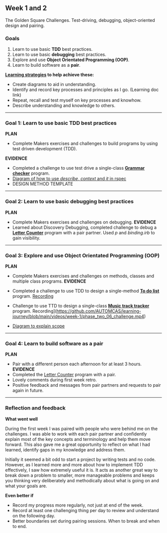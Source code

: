 ## Week 1 and 2
The Golden Square Challenges.
Test-driving, debugging, object-oriented design and pairing.

### Goals
1. Learn to use basic **TDD** best practices.
2. Learn to use basic **debugging** best practices.
3. Explore and use **Object Orientated Programming (OOP)**.
4. Learn to build software as a **pair**.

**[Learning strategies](https://github.com/AUTOMCAS/learning-journey/tree/main/learning-stratagies) to help achieve these:**
- Create diagrams to aid in understanding.
- Identify and record key processes and principles as I go. (Learning doc link)
- Repeat, recall and test myself on key processes and knowhow.
- Describe understanding and knowledge to others.

--------------------------

### Goal 1: Learn to use basic **TDD** best practices
**PLAN**
- Complete Makers exercises and challenges to build programs by using test driven development (TDD).

**EVIDENCE**
- Completed a challenge to use test drive a single-class **[Grammar checker](https://github.com/AUTOMCAS/makers-projects/tree/main/week-1/phase-two/05_test_drive_a_class/challenge)** program. 
- [Diagram of how to use *describe*, *context* and *it* in rspec](https://github.com/AUTOMCAS/learning-journey/blob/main/diagrams/rspec-basics.jpg)
- DESIGN METHOD TEMPLATE 

--------------------------


### Goal 2: Learn to use basic **debugging** best practices
**PLAN**
- Complete Makers exercises and challenges on debugging.
**EVIDENCE**
- Learned about Discovery Debugging, completed challenge to debug a **[Letter Counter](https://github.com/AUTOMCAS/makers-projects/tree/main/week-1/phase-two/07_intermezzo_debugging_2)** program with a pair partner. Used *p* and *binding.irb* to gain visibility. 

--------------------------
### Goal 3: Explore and use **Object Orientated Programming (OOP)**
**PLAN**
- Complete Makers exercises and challenges on methods, classes and multiple class programs.
**EVIDENCE**
- Completed a challenge to use TDD to design a single-method **[To do list](https://github.com/AUTOMCAS/makers-projects/tree/main/week-1/phase-two/03_design_a_single_method/challenge)** program. [Recording](https://github.com/AUTOMCAS/learning-journey/blob/main/videos/week-1/phase_two_03_challenge.mp4)

- Challenge to use TTD to design a single-class **[Music track tracker](https://github.com/AUTOMCAS/makers-projects/tree/main/week-1/phase-two/06_design_a_class/challenge)** program. Recording](https://github.com/AUTOMCAS/learning-journey/blob/main/videos/week-1/phase_two_06_challenge.mp4)
- [Diagram to explain scope](https://github.com/AUTOMCAS/learning-journey/blob/main/diagrams/scope.png)

--------------------------
### Goal 4: Learn to build software as a **pair**
**PLAN**
- Pair with a different person each afternoon for at least 3 hours.
**EVIDENCE**
- Completed the [Letter Counter](https://github.com/AUTOMCAS/makers-projects/tree/main/week-1/phase-two/07_intermezzo_debugging_2) program with a pair.
- Lovely comments during first week retro.
- Positive feedback and messages from pair partners and requests to pair again in future.
--------------------------

### Reflection and feedback

**What went well**

During the first week I was paired with people who were behind me on the challenges. I was able to work with each pair partner and confidently explain most of the key concepts and terminology and help them move forward. This also gave me a great opportunity to reflect on what I had learned, identify gaps in my knowledge and address them.

Initially it seemed a bit odd to start a project by writing tests and no code. However, as I learned more and more about how to implement TDD effectively, I saw how extremely useful it is. It acts as another great way to break down a problem to smaller, more manageable problems and keeps you thinking very deliberately and methodically about what is going on and what your goals are.

**Even better if**
- Record my progress more regularly, not just at end of the week.
- Record at least one challenging thing per day to review and understand on the following day.
- Better boundaries set during pairing sessions. When to break and when to end.
